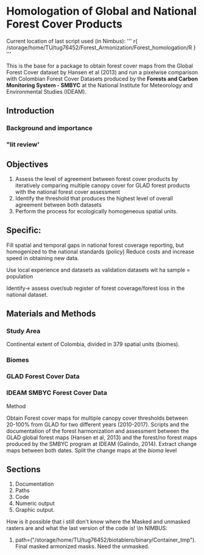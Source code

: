 # Homologation of Global and National Forest Cover Products 
Current location of last script used (in Nimbus):
'''
r{
/storage/home/TU/tug76452/Forest_Armonization/Forest_homologation/R
}
'''

This is the base for a package to obtain forest cover maps from the Global Forest Cover dataset by Hansen et al (2013) and run a pixelwise comparison with Colombian Forest Cover Datasets produced by the **Forests and Carbon Monitoring System - SMBYC** at the National Institute for Meteorology and Environmental Studies (IDEAM).

## Introduction

### Background and importance 

### "lit review'

## Objectives

1. Assess the level of agreement between forest cover products by iteratively comparing multiple canopy cover for GLAD forest products with the national forest cover assessment
2. Identify the threshold that produces the highest level of overall agreement between both datasets
3. Perform the process for ecologically homogeneous spatial units.

## Specific:

Fill spatial and temporal gaps in national forest coverage reporting, but homogenized to the national standards (policy)
Reduce costs and increase speed in obtaining new data.

Use local experience and datasets as validation datasets wit ha sample = population

Identify-> assess over/sub register of forest coverage/forest loss in the national dataset.  

## Materials and Methods

### Study Area

Continental extent of Colombia, divided in 379 spatial units (biomes).  
### Biomes

### GLAD Forest Cover Data
### IDEAM SMBYC Forest Cover Data

Method

Obtain Forest cover maps for multiple canopy cover thresholds between 20-100%  from GLAD for two different years (2010-2017).
Scripts and the documentation of the forest harmonization and assessment between the GLAD global forest maps (Hansen et al, 2013) and the forest/no forest maps produced by the SMBYC program at IDEAM (Galindo, 2014).
Extract change maps between both dates.
Split the change maps at the *bioma* level 

## Sections 
1. Documentation
2. Paths
3. Code
5. Numeric output
6. Graphic output. 

How is it possible that i still don't know where the Masked and unmasked rasters are and what the last version of the code is!
\In NIMBUS:
1. path=("/storage/home/TU/tug76452/biotablero/binary/Container_tmp"). Final masked armonized masks. Need the unmasked.  

